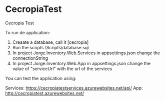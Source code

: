 # CecropiaTest
Cecropia Test

To run de application:

1. Creaate a database, call it [cecropia]
2. Run the scripts \Scripts\database.sql
3. In project Jorge.Inventory.Web.Services in appsettings.json change the connectionString
4. In project Jorge.Inventory.Web.App in appsettings.json change the value of "serviceUrl" with the url of the services



You can test the application using:

Services: https://cecropiatestservices.azurewebsites.net/api/
App: http://cecropiatest.azurewebsites.net/